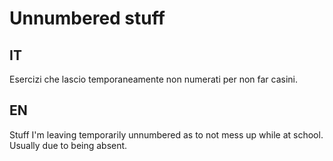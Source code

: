 # Unnumbered stuff
## IT
Esercizi che lascio temporaneamente non numerati per non far casini.
## EN
Stuff I'm leaving temporarily unnumbered as to not mess up while at school. Usually due to being absent.